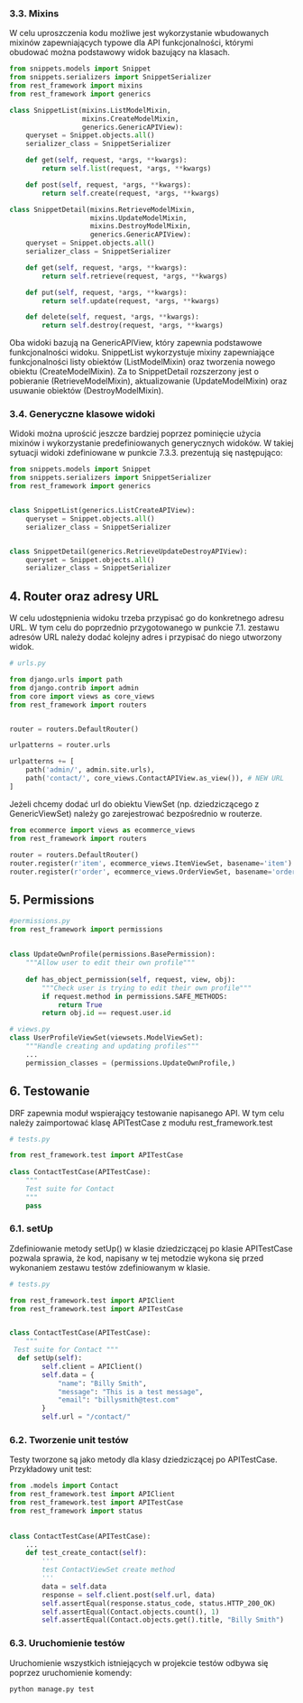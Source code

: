 


### 3.3. Mixins
W celu uproszczenia kodu możliwe jest wykorzystanie wbudowanych mixinów zapewniających typowe dla API funkcjonalności, którymi obudować można podstawowy widok bazujący na klasach. 

```python
from snippets.models import Snippet
from snippets.serializers import SnippetSerializer
from rest_framework import mixins
from rest_framework import generics

class SnippetList(mixins.ListModelMixin,
                  mixins.CreateModelMixin,
                  generics.GenericAPIView):
    queryset = Snippet.objects.all()
    serializer_class = SnippetSerializer

    def get(self, request, *args, **kwargs):
        return self.list(request, *args, **kwargs)

    def post(self, request, *args, **kwargs):
        return self.create(request, *args, **kwargs)

class SnippetDetail(mixins.RetrieveModelMixin,
                    mixins.UpdateModelMixin,
                    mixins.DestroyModelMixin,
                    generics.GenericAPIView):
    queryset = Snippet.objects.all()
    serializer_class = SnippetSerializer

    def get(self, request, *args, **kwargs):
        return self.retrieve(request, *args, **kwargs)

    def put(self, request, *args, **kwargs):
        return self.update(request, *args, **kwargs)

    def delete(self, request, *args, **kwargs):
        return self.destroy(request, *args, **kwargs)
```
Oba widoki bazują na GenericAPIView, który zapewnia podstawowe funkcjonalności widoku. 
SnippetList wykorzystuje mixiny zapewniające funkcjonalności listy obiektów (ListModelMixin) oraz tworzenia nowego obiektu (CreateModelMixin).
Za to SnippetDetail rozszerzony jest o pobieranie (RetrieveModelMixin), aktualizowanie (UpdateModelMixin) oraz usuwanie obiektów (DestroyModelMixin).
### 3.4. Generyczne klasowe widoki
Widoki można uprościć jeszcze bardziej poprzez pominięcie użycia mixinów i wykorzystanie predefiniowanych generycznych widoków. W takiej sytuacji widoki zdefiniowane w punkcie 7.3.3. prezentują się następująco:
```python
from snippets.models import Snippet
from snippets.serializers import SnippetSerializer
from rest_framework import generics


class SnippetList(generics.ListCreateAPIView):
    queryset = Snippet.objects.all()
    serializer_class = SnippetSerializer


class SnippetDetail(generics.RetrieveUpdateDestroyAPIView):
    queryset = Snippet.objects.all()
    serializer_class = SnippetSerializer
```


 
## 4. Router oraz adresy URL
W celu udostępnienia widoku trzeba przypisać go do konkretnego adresu URL. W tym celu do poprzednio przygotowanego w punkcie 7.1. zestawu adresów URL należy dodać kolejny adres i przypisać do niego utworzony widok. 
```python
# urls.py

from django.urls import path
from django.contrib import admin
from core import views as core_views
from rest_framework import routers


router = routers.DefaultRouter()

urlpatterns = router.urls

urlpatterns += [
    path('admin/', admin.site.urls),
    path('contact/', core_views.ContactAPIView.as_view()), # NEW URL
]
```
Jeżeli chcemy dodać url do obiektu ViewSet (np. dziedziczącego z GenericViewSet) należy go zarejestrować bezpośrednio w routerze.

```python
from ecommerce import views as ecommerce_views  
from rest_framework import routers    
  
router = routers.DefaultRouter()  
router.register(r'item', ecommerce_views.ItemViewSet, basename='item')  
router.register(r'order', ecommerce_views.OrderViewSet, basename='order')
```
## 5. Permissions
```python
#permissions.py
from rest_framework import permissions  
  
  
class UpdateOwnProfile(permissions.BasePermission):  
	"""Allow user to edit their own profile"""  
	  
	def has_object_permission(self, request, view, obj):  
		"""Check user is trying to edit their own profile"""  
		if request.method in permissions.SAFE_METHODS:  
			return True  
		return obj.id == request.user.id
```
```python
# views.py
class UserProfileViewSet(viewsets.ModelViewSet):  
	"""Handle creating and updating profiles"""  
	...
	permission_classes = (permissions.UpdateOwnProfile,)  
```
## 6. Testowanie
DRF zapewnia moduł wspierający testowanie napisanego API. W tym celu należy zaimportować klasę APITestCase z modułu rest_framework.test
```python
# tests.py

from rest_framework.test import APITestCase  
  
class ContactTestCase(APITestCase):  
    """  
    Test suite for Contact 
    """
    pass
```

### 6.1. setUp
Zdefiniowanie metody setUp() w klasie dziedziczącej po klasie APITestCase pozwala sprawia, że kod, napisany w tej metodzie wykona się przed wykonaniem zestawu testów zdefiniowanym w klasie.

```python
# tests.py

from rest_framework.test import APIClient  
from rest_framework.test import APITestCase   


class ContactTestCase(APITestCase):  
    """  
 Test suite for Contact """  
  def setUp(self):  
        self.client = APIClient()  
        self.data = {  
			"name": "Billy Smith",  
			"message": "This is a test message",  
			"email": "billysmith@test.com"  
		}  
        self.url = "/contact/"
```
### 6.2. Tworzenie unit testów
Testy tworzone są jako metody dla klasy dziedziczącej po APITestCase. Przykładowy unit test:
```python
from .models import Contact  
from rest_framework.test import APIClient  
from rest_framework.test import APITestCase  
from rest_framework import status  
  
  
class ContactTestCase(APITestCase):  
	...    
	def test_create_contact(self):  
		'''  
		test ContactViewSet create method 
		'''  
		data = self.data  
		response = self.client.post(self.url, data)  
		self.assertEqual(response.status_code, status.HTTP_200_OK)  
		self.assertEqual(Contact.objects.count(), 1)  
		self.assertEqual(Contact.objects.get().title, "Billy Smith")
```
### 6.3. Uruchomienie testów
Uruchomienie wszystkich istniejących w projekcie testów odbywa się poprzez uruchomienie komendy:
```
python manage.py test
```
